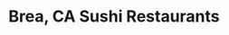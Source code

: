 ---
layout: city
title: Brea, CA Sushi Restaurants
permalink: /california/brea/
stateAbbr: CA
stateName: California
cityName: Brea
---